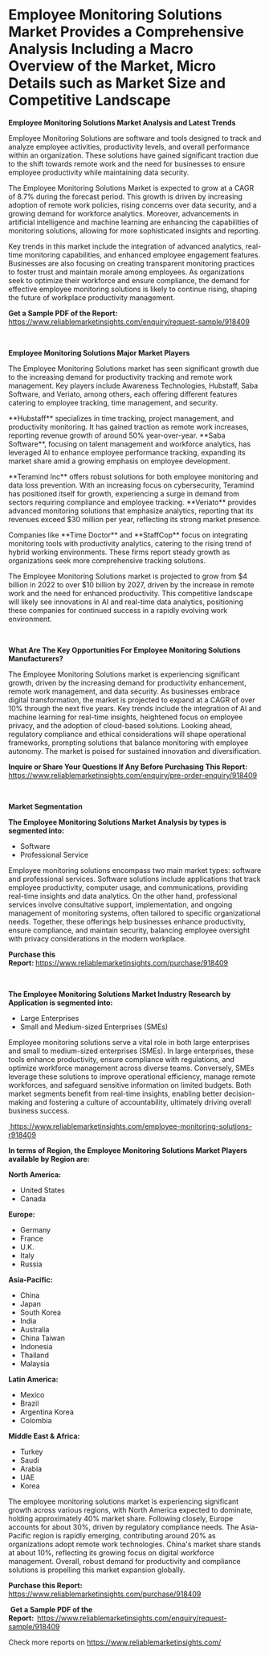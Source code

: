 <p><h1>Employee Monitoring Solutions Market Provides a Comprehensive Analysis Including a Macro Overview of the Market, Micro Details such as Market Size and Competitive Landscape</h1></p><p><strong>Employee Monitoring Solutions Market Analysis and Latest Trends</strong></p>
<p><p>Employee Monitoring Solutions are software and tools designed to track and analyze employee activities, productivity levels, and overall performance within an organization. These solutions have gained significant traction due to the shift towards remote work and the need for businesses to ensure employee productivity while maintaining data security.</p><p>The Employee Monitoring Solutions Market is expected to grow at a CAGR of 8.7% during the forecast period. This growth is driven by increasing adoption of remote work policies, rising concerns over data security, and a growing demand for workforce analytics. Moreover, advancements in artificial intelligence and machine learning are enhancing the capabilities of monitoring solutions, allowing for more sophisticated insights and reporting.</p><p>Key trends in this market include the integration of advanced analytics, real-time monitoring capabilities, and enhanced employee engagement features. Businesses are also focusing on creating transparent monitoring practices to foster trust and maintain morale among employees. As organizations seek to optimize their workforce and ensure compliance, the demand for effective employee monitoring solutions is likely to continue rising, shaping the future of workplace productivity management.</p></p>
<p><strong>Get a Sample PDF of the Report:&nbsp;</strong> <a href="https://www.reliablemarketinsights.com/enquiry/request-sample/918409?utm_campaign=2563&utm_medium=2&utm_source=Github&utm_content=ia&utm_term=06032025&utm_id=employee-monitoring-solutions">https://www.reliablemarketinsights.com/enquiry/request-sample/918409</a></p>
<p>&nbsp;</p>
<p><strong>Employee Monitoring Solutions Major Market Players</strong></p>
<p><p>The Employee Monitoring Solutions market has seen significant growth due to the increasing demand for productivity tracking and remote work management. Key players include Awareness Technologies, Hubstaff, Saba Software, and Veriato, among others, each offering different features catering to employee tracking, time management, and security. </p><p>**Hubstaff** specializes in time tracking, project management, and productivity monitoring. It has gained traction as remote work increases, reporting revenue growth of around 50% year-over-year. **Saba Software**, focusing on talent management and workforce analytics, has leveraged AI to enhance employee performance tracking, expanding its market share amid a growing emphasis on employee development.</p><p>**Teramind Inc** offers robust solutions for both employee monitoring and data loss prevention. With an increasing focus on cybersecurity, Teramind has positioned itself for growth, experiencing a surge in demand from sectors requiring compliance and employee tracking. **Veriato** provides advanced monitoring solutions that emphasize analytics, reporting that its revenues exceed $30 million per year, reflecting its strong market presence.</p><p>Companies like **Time Doctor** and **StaffCop** focus on integrating monitoring tools with productivity analytics, catering to the rising trend of hybrid working environments. These firms report steady growth as organizations seek more comprehensive tracking solutions.</p><p>The Employee Monitoring Solutions market is projected to grow from $4 billion in 2022 to over $10 billion by 2027, driven by the increase in remote work and the need for enhanced productivity. This competitive landscape will likely see innovations in AI and real-time data analytics, positioning these companies for continued success in a rapidly evolving work environment.</p></p>
<p>&nbsp;</p>
<p><strong>What Are The Key Opportunities For Employee Monitoring Solutions Manufacturers?</strong></p>
<p><p>The Employee Monitoring Solutions market is experiencing significant growth, driven by the increasing demand for productivity enhancement, remote work management, and data security. As businesses embrace digital transformation, the market is projected to expand at a CAGR of over 10% through the next five years. Key trends include the integration of AI and machine learning for real-time insights, heightened focus on employee privacy, and the adoption of cloud-based solutions. Looking ahead, regulatory compliance and ethical considerations will shape operational frameworks, prompting solutions that balance monitoring with employee autonomy. The market is poised for sustained innovation and diversification.</p></p>
<p><strong>Inquire or Share Your Questions If Any Before Purchasing This Report:</strong> <a href="https://www.reliablemarketinsights.com/enquiry/pre-order-enquiry/918409?utm_campaign=2563&utm_medium=2&utm_source=Github&utm_content=ia&utm_term=06032025&utm_id=employee-monitoring-solutions">https://www.reliablemarketinsights.com/enquiry/pre-order-enquiry/918409</a></p>
<p>&nbsp;</p>
<p><strong>Market Segmentation</strong></p>
<p><strong>The Employee Monitoring Solutions Market Analysis by types is segmented into:</strong></p>
<p><ul><li>Software</li><li>Professional Service</li></ul></p>
<p><p>Employee monitoring solutions encompass two main market types: software and professional services. Software solutions include applications that track employee productivity, computer usage, and communications, providing real-time insights and data analytics. On the other hand, professional services involve consultative support, implementation, and ongoing management of monitoring systems, often tailored to specific organizational needs. Together, these offerings help businesses enhance productivity, ensure compliance, and maintain security, balancing employee oversight with privacy considerations in the modern workplace.</p></p>
<p><strong>Purchase this Report:&nbsp;</strong><a href="https://www.reliablemarketinsights.com/purchase/918409?utm_campaign=2563&utm_medium=2&utm_source=Github&utm_content=ia&utm_term=06032025&utm_id=employee-monitoring-solutions">https://www.reliablemarketinsights.com/purchase/918409</a></p>
<p>&nbsp;</p>
<p><strong>The Employee Monitoring Solutions Market Industry Research by Application is segmented into:</strong></p>
<p><ul><li>Large Enterprises</li><li>Small and Medium-sized Enterprises (SMEs)</li></ul></p>
<p><p>Employee monitoring solutions serve a vital role in both large enterprises and small to medium-sized enterprises (SMEs). In large enterprises, these tools enhance productivity, ensure compliance with regulations, and optimize workforce management across diverse teams. Conversely, SMEs leverage these solutions to improve operational efficiency, manage remote workforces, and safeguard sensitive information on limited budgets. Both market segments benefit from real-time insights, enabling better decision-making and fostering a culture of accountability, ultimately driving overall business success.</p></p>
<p><a href="https://www.reliablemarketinsights.com/employee-monitoring-solutions-r918409?utm_campaign=2563&utm_medium=2&utm_source=Github&utm_content=ia&utm_term=06032025&utm_id=employee-monitoring-solutions">&nbsp;https://www.reliablemarketinsights.com/employee-monitoring-solutions-r918409</a></p>
<p><strong>In terms of Region, the Employee Monitoring Solutions Market Players available by Region are:</strong></p>
<p>
    <p> <strong> North America: </strong>
        <ul>
            <li>United States</li>
            <li>Canada</li>
        </ul>
        </p> 
    <p> <strong> Europe: </strong>
        <ul>
            <li>Germany</li>
            <li>France</li>
            <li>U.K.</li>
            <li>Italy</li>
            <li>Russia</li>
        </ul>
        </p> 
    <p> <strong> Asia-Pacific: </strong>
        <ul>
            <li>China</li>
            <li>Japan</li>
            <li>South Korea</li>
            <li>India</li>
            <li>Australia</li>
            <li>China Taiwan</li>
            <li>Indonesia</li>
            <li>Thailand</li>
            <li>Malaysia</li>
        </ul>
        </p> 
    <p> <strong> Latin America: </strong>
        <ul>
            <li>Mexico</li>
            <li>Brazil</li>
            <li>Argentina Korea</li>
            <li>Colombia</li>
        </ul>
        </p> 
    <p> <strong> Middle East & Africa: </strong>
        <ul>
            <li>Turkey</li>
            <li>Saudi</li>
            <li>Arabia</li>
            <li>UAE</li>
            <li>Korea</li>
        </ul>
    </p>
    </p>
<p><p>The employee monitoring solutions market is experiencing significant growth across various regions, with North America expected to dominate, holding approximately 40% market share. Following closely, Europe accounts for about 30%, driven by regulatory compliance needs. The Asia-Pacific region is rapidly emerging, contributing around 20% as organizations adopt remote work technologies. China's market share stands at about 10%, reflecting its growing focus on digital workforce management. Overall, robust demand for productivity and compliance solutions is propelling this market expansion globally.</p></p>
<p><strong>Purchase this Report: </strong><a href="https://www.reliablemarketinsights.com/purchase/918409?utm_campaign=2563&utm_medium=2&utm_source=Github&utm_content=ia&utm_term=06032025&utm_id=employee-monitoring-solutions">https://www.reliablemarketinsights.com/purchase/918409</a></p>
<p>&nbsp;<strong>Get a Sample PDF of the Report:&nbsp;&nbsp;</strong><a href="https://www.reliablemarketinsights.com/enquiry/request-sample/918409?utm_campaign=2563&utm_medium=2&utm_source=Github&utm_content=ia&utm_term=06032025&utm_id=employee-monitoring-solutions">https://www.reliablemarketinsights.com/enquiry/request-sample/918409</a></p>
<p><strong></strong></p>
<p>Check more reports on <a href="https://www.reliablemarketinsights.com/?utm_campaign=2563&utm_medium=2&utm_source=Github&utm_content=ia&utm_term=06032025&utm_id=employee-monitoring-solutions">https://www.reliablemarketinsights.com/</a></p>